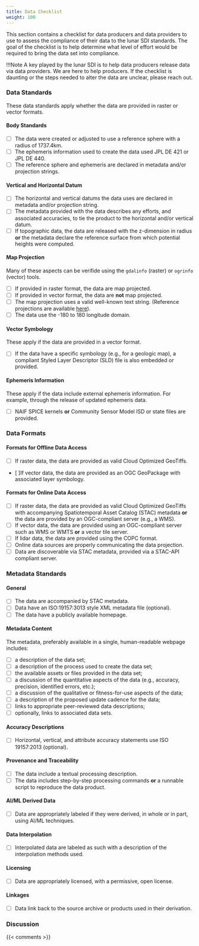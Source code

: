 ```yaml
---
title: Data Checklist
weight: 100
---
```


This section contains a checklist for data producers and data providers to use to assess the compliance of their data to the lunar SDI standards. The goal of the checklist is to help determine what level of effort would be required to bring the data set into compliance.

!!!Note
A key played by the lunar SDI is to help data producers release data via data providers. We are here to help producers. If the checklist is daunting or the steps needed to alter the data are unclear, please reach out.

### Data Standards
These data standards apply whether the data are provided in raster or vector formats.

#### Body Standards
- [ ] The data were created or adjusted to use a reference sphere with a radius of 1737.4km.
- [ ] The ephemeris information used to create the data used JPL DE 421 or JPL DE 440.
- [ ] The reference sphere and ephemeris are declared in metadata and/or projection strings.

#### Vertical and Horizontal Datum
- [ ] The horizontal and vertical datums the data uses are declared in metadata and/or projection string.
- [ ] The metadata provided with the data describes any efforts, and associated accuracies, to tie the product to the horizontal and/or vertical datum.
- [ ] If topographic data, the data are released with the z-dimension in radius **or** the metadata declare the reference surface from which potential heights were computed.

#### Map Projection
Many of these aspects can be verifide using the  `gdalinfo` (raster) or `ogrinfo` (vector) tools.

- [ ] If provided in raster format, the data are map projected.
- [ ] If provided in vector format, the data are **not** map projected.
- [ ] The map projection uses a valid well-known text string. (Reference projections are available [here](http://voparis-vespa-crs.obspm.fr:8080/web/moon.html)).
- [ ] The data use the -180 to 180 longitude domain.

#### Vector Symbology
These apply if the data are provided in a vector format.

- [ ] If the data have a specific symbology (e.g., for a geologic map), a compliant Styled Layer Descriptor (SLD) file is also embedded or provided.

#### Ephemeris Information
These apply if the data include external ephemeris information. For example, through the release of updated ephemeris data.

- [ ] NAIF SPICE kernels **or** Community Sensor Model ISD or state files are provided.

### Data Formats

#### Formats for Offline Data Access

- [ ] If raster data, the data are provided as valid Cloud Optimized GeoTiffs.
- [ ]If vector data, the data are provided as an OGC GeoPackage with associated layer symbology. 

#### Formats for Online Data Access

- [ ] If raster data, the data are provided as valid Cloud Optimized GeoTiffs with accompanying Spatiotemporal Asset Catalog (STAC) metadata **or** the data are provided by an OGC-compliant server (e.g., a WMS).
- [ ] If vector data, the data are provided using an OGC-compliant server such as WMS or WMTS **or** a vector tile server.
- [ ] If lidar data, the data are provided using the COPC format.
- [ ] Online data sources are properly communicating the data projection.
- [ ] Data are discoverable via STAC metadata, provided via a STAC-API compliant server.

### Metadata Standards

#### General

- [ ] The data are accompanied by STAC metadata.
- [ ] Data have an ISO:19157:3013 style XML metadata file (optional).
- [ ] The data have a publicly available homepage.

#### Metadata Content
The metadata, preferably available in a single, human-readable webpage includes:
  - [ ] a description of the data set;
  - [ ] a description of the process used to create the data set;
  - [ ] the available assets or files provided in the data set;
  - [ ] a discussion of the quantitative aspects of the data (e.g., accuracy, precision, identified errors, etc.);
  - [ ] a discussion of the qualitative or fitness-for-use aspects of the data;
  - [ ] a description of the proposed update cadence for the data;
  - [ ] links to appropriate peer-reviewed data descriptions;
  - [ ] optionally, links to associated data sets.

#### Accuracy Descriptions

- [ ] Horizontal, vertical, and attribute accuracy statements use ISO 19157:2013 (optional).

#### Provenance and Traceability

- [ ] The data include a textual processing description.
- [ ] The data includes step-by-step processing commands **or** a runnable script to reproduce the data product.

#### AI/ML Derived Data

- [ ] Data are appropriately labeled if they were derived, in whole or in part, using AI/ML techniques.

#### Data Interpolation

- [ ] Interpolated data are labeled as such with a description of the interpolation methods used.

#### Licensing

- [ ] Data are appropriately licensed, with a permissive, open license.


#### Linkages

- [ ] Data link back to the source archive or products used in their derivation.

### Discussion

{{< comments >}}

